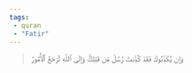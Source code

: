 ```yaml
---
tags: 
 - quran 
 - "Fatir"
---
```


> وَإِن يُكَذِّبُوكَ فَقَدۡ كُذِّبَتۡ رُسُلٞ مِّن قَبۡلِكَۚ وَإِلَى ٱللَّهِ تُرۡجَعُ ٱلۡأُمُورُ
